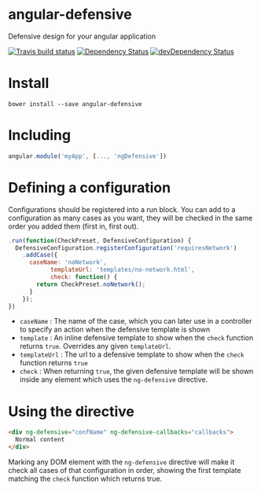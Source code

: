 # angular-defensive

Defensive design for your angular application

[![Travis build status](http://img.shields.io/travis/wrousseau/angular-defensive.svg?style=flat)](https://travis-ci.org/wrousseau/angular-defensive)
[![Dependency Status](https://david-dm.org/wrousseau/angular-defensive.svg)](https://david-dm.org/wrousseau/angular-defensive)
[![devDependency Status](https://david-dm.org/wrousseau/angular-defensive/dev-status.svg)](https://david-dm.org/wrousseau/angular-defensive#info=devDependencies)

# Install

```
bower install --save angular-defensive
````

# Including

```javascript
angular.module('myApp', [..., 'ngDefensive'])
```

# Defining a configuration

Configurations should be registered into a run block. You can add to a configuration as many cases as you want, they will be checked in the same order you added them (first in, first out).

```javascript
.run(function(CheckPreset, DefensiveConfiguration) {
  DefensiveConfiguration.registerConfiguration('requiresNetwork')
	.addCase({
      caseName: 'noNetwork',
			templateUrl: 'templates/no-network.html',
			check: function() {
        return CheckPreset.noNetwork();
      }
	});
})
```

* `caseName` : The name of the case, which you can later use in a controller to specify an action when the defensive template is shown
* `template` : An inline defensive template to show when the `check` function returns `true`. Overrides any given `templateUrl`.
* `templateUrl` : The url to a defensive template  to show when the `check` function returns `true`
* `check` : When returning `true`, the given defensive template will be shown inside any element which uses the `ng-defensive` directive.

# Using the directive

```html
<div ng-defensive="confName" ng-defensive-callbacks="callbacks">
  Normal content
</div>
````

Marking any DOM element with the `ng-defensive` directive will make it check all cases of that configuration in order, showing the first template matching the `check` function which returns true.

